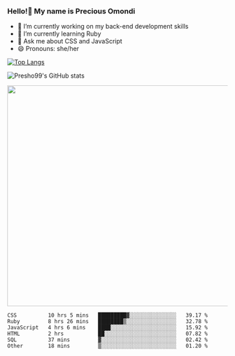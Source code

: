 ### Hello!👋 My name is Precious Omondi 

- 🔭 I’m currently working on my back-end development skills
- 🌱 I’m currently learning Ruby
- 💬 Ask me about CSS and JavaScript
- 😄 Pronouns: she/her



[![Top Langs](https://github-readme-stats.vercel.app/api/top-langs/?username=Presho99&langs_count=8&theme=dark)](https://github.com/Presho99/github-readme-stats)

![Presho99's GitHub stats](https://github-readme-stats.vercel.app/api?username=Presho99&show_icons=true&theme=dark)

<p align="left">
 <img src="https://github-readme-streak-stats.herokuapp.com/?user=Presho99&ring=fad02c&fire=fad02c&currStreakLabel=fad02c&background=000&hide_border=true&sideNums=fff6ea&sideLabels=fff6ea&dates=fff6ea&currStreakNum=fff6ea" width="505"/>
</p>





<!--START_SECTION:waka-->

```text
CSS          10 hrs 5 mins   █████████▓░░░░░░░░░░░░░░░   39.17 %
Ruby         8 hrs 26 mins   ████████▒░░░░░░░░░░░░░░░░   32.78 %
JavaScript   4 hrs 6 mins    ████░░░░░░░░░░░░░░░░░░░░░   15.92 %
HTML         2 hrs           ██░░░░░░░░░░░░░░░░░░░░░░░   07.82 %
SQL          37 mins         ▓░░░░░░░░░░░░░░░░░░░░░░░░   02.42 %
Other        18 mins         ▒░░░░░░░░░░░░░░░░░░░░░░░░   01.20 %
```

<!--END_SECTION:waka-->

